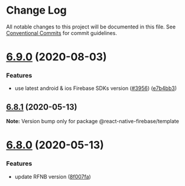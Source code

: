 # Change Log

All notable changes to this project will be documented in this file.
See [Conventional Commits](https://conventionalcommits.org) for commit guidelines.

# [6.9.0](https://github.com/invertase/react-native-firebase/compare/@react-native-firebase/template@6.8.1...@react-native-firebase/template@6.9.0) (2020-08-03)

### Features

- use latest android & ios Firebase SDKs version ([#3956](https://github.com/invertase/react-native-firebase/issues/3956)) ([e7b4bb3](https://github.com/invertase/react-native-firebase/commit/e7b4bb31b05985c044b1f01625a43e364bb653ef))

## [6.8.1](https://github.com/invertase/react-native-firebase/compare/@react-native-firebase/template@6.8.0...@react-native-firebase/template@6.8.1) (2020-05-13)

**Note:** Version bump only for package @react-native-firebase/template

# [6.8.0](https://github.com/invertase/react-native-firebase/compare/@react-native-firebase/template@6.8.0...@react-native-firebase/template@6.8.0) (2020-05-13)

### Features

- update RFNB version ([8f007fa](https://github.com/invertase/react-native-firebase/commit/8f007fa97aa8025520098a234118a15293eb1c55))
